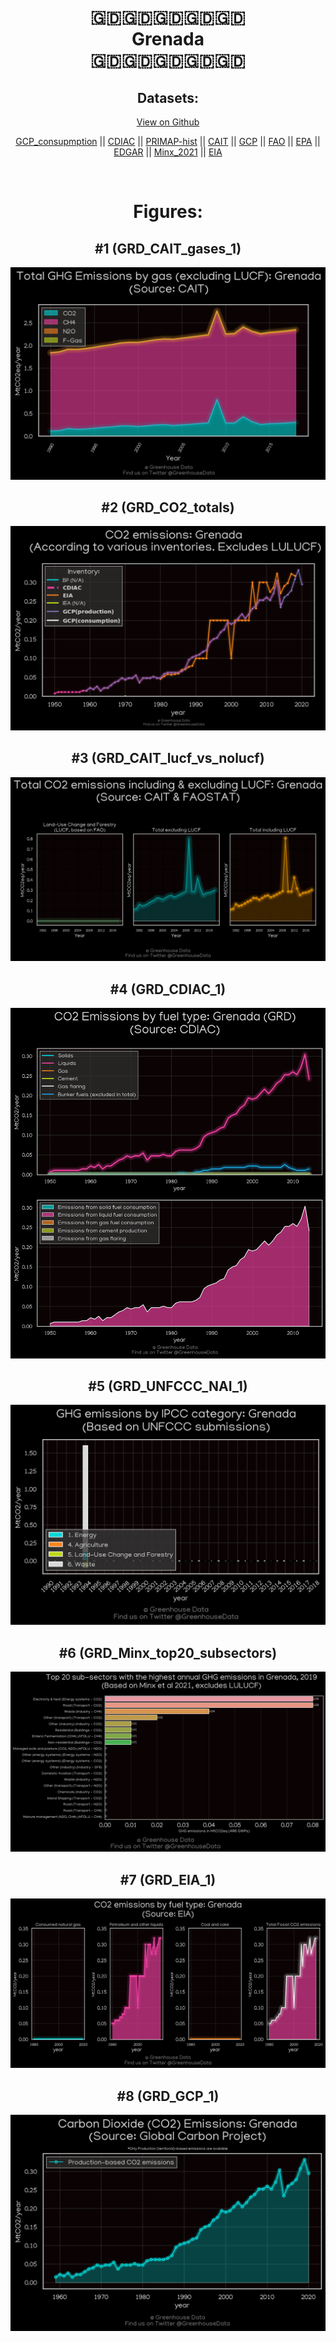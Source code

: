 
<center>
<h1 align="center">
🇬🇩🇬🇩🇬🇩🇬🇩🇬🇩
<br>
Grenada
<br>
🇬🇩🇬🇩🇬🇩🇬🇩🇬🇩
</h1>
<h2>Datasets:</h2>
<p><a href="https://github.com/dquintani/GreenhouseData/tree/master/country_data/GRD_Grenada/data">View on Github</a>
<br></p><p><a href="data/GRD_GCP_consupmption.csv">GCP_consupmption</a> || <a href="data/GRD_CDIAC.csv">CDIAC</a> || <a href="data/GRD_PRIMAP-hist.csv">PRIMAP-hist</a> || <a href="data/GRD_CAIT.csv">CAIT</a> || <a href="data/GRD_GCP.csv">GCP</a> || <a href="data/GRD_FAO.csv">FAO</a> || <a href="data/GRD_EPA.csv">EPA</a> || <a href="data/GRD_EDGAR.csv">EDGAR</a> || <a href="data/GRD_Minx_2021.csv">Minx_2021</a> || <a href="data/GRD_EIA.csv">EIA</a></p><p><br></p>
<h1>Figures:</h1><h2>#1 (GRD_CAIT_gases_1)</h2>
<p><img alt="" src="figures/GRD_CAIT_gases_1.png" /></p><h2>#2 (GRD_CO2_totals)</h2>
<p><img alt="" src="figures/GRD_CO2_totals.png" /></p><h2>#3 (GRD_CAIT_lucf_vs_nolucf)</h2>
<p><img alt="" src="figures/GRD_CAIT_lucf_vs_nolucf.png" /></p><h2>#4 (GRD_CDIAC_1)</h2>
<p><img alt="" src="figures/GRD_CDIAC_1.png" /></p><h2>#5 (GRD_UNFCCC_NAI_1)</h2>
<p><img alt="" src="figures/GRD_UNFCCC_NAI_1.png" /></p><h2>#6 (GRD_Minx_top20_subsectors)</h2>
<p><img alt="" src="figures/GRD_Minx_top20_subsectors.png" /></p><h2>#7 (GRD_EIA_1)</h2>
<p><img alt="" src="figures/GRD_EIA_1.png" /></p><h2>#8 (GRD_GCP_1)</h2>
<p><img alt="" src="figures/GRD_GCP_1.png" /></p>